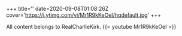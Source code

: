 +++
title=''
date=2020-09-08T01:08:26Z
cover='https://i.ytimg.com/vi/Mr1R9kKeOeI/hqdefault.jpg'
+++

All content belongs to RealCharlieKirk.
{{< youtube Mr1R9kKeOeI >}}
